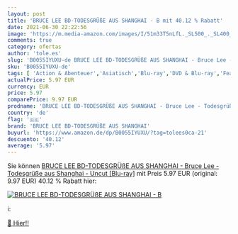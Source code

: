 ```yaml
---
layout: post
title: 'BRUCE LEE BD-TODESGRÜßE AUS SHANGHAI - B mit 40.12 % Rabatt'
date: 2021-06-30 22:22:56
image: 'https://m.media-amazon.com/images/I/51m33T5nLfL._SL500_._SL400_.jpg'
comments: true
category: ofertas
author: 'tole.es'
slug: 'B0055IYUXU-de BRUCE LEE BD-TODESGRÜßE AUS SHANGHAI - Bruce Lee -...'
sku: 'B0055IYUXU-de'
tags: [ 'Action & Abenteuer','Asiatisch','Blu-ray','DVD & Blu-ray','Featured Categories','Filme','International','bruce lee bd-todesgrüße aus shanghai', ]
actualPrice: 5.97 EUR
currency: EUR
price: 5.97
comparePrice: 9.97 EUR
prodname: 'BRUCE LEE BD-TODESGRÜßE AUS SHANGHAI - Bruce Lee - Todesgrüße aus Shanghai - Uncut [Blu-ray]'
country: 'de'
flag: '🇩🇪'
brand: 'BRUCE LEE BD-TODESGRÜßE AUS SHANGHAI'
buyurl: 'https://www.amazon.de/dp/B0055IYUXU/?tag=tolees0ca-21'
descuento: '40.12'
average: '5.97'
---
```


Sie können [BRUCE LEE BD-TODESGRÜßE AUS SHANGHAI - Bruce Lee - Todesgrüße aus Shanghai - Uncut [Blu-ray]](https://www.amazon.de/dp/B0055IYUXU/?tag=tolees0ca-21) mit Preis 5.97 EUR (original: 9.97 EUR) 40.12 % Rabatt hier:

[![BRUCE LEE BD-TODESGRÜßE AUS SHANGHAI - B](https://m.media-amazon.com/images/I/51m33T5nLfL._SL500_._SL400_.jpg)](https://www.amazon.de/dp/B0055IYUXU/?tag=tolees0ca-21)

ℹ️:


[🛒 Hier!!](https://www.amazon.de/dp/B0055IYUXU/?tag=tolees0ca-21)
